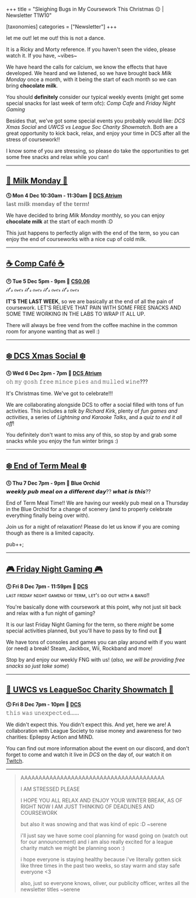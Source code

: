 +++
title = "Sleighing Bugs in My Coursework This Christmas 😐  | Newsletter T1W10"


[taxonomies]
categories = ["Newsletter"]
+++

let me out! let me out! this is not a dance. 

<!-- more -->

It is a Ricky and Morty reference. If you haven't seen the video, please watch it. If you have, ~vibes~

We have heard the calls for calcium, we know the effects that have developed. We heard and we listened, so we have brought back *Milk Monday* once a month, with it being the start of each month so we can bring **chocolate milk**.

You should **definitely** consider our typical weekly events (might get some special snacks for last week of term ofc): *Comp Cafe* and *Friday Night Gaming*

Besides that, we've got some special events you probably would like: *DCS Xmas Social* and *UWCS vs League Soc Charity Showmatch*. Both are a great opportunity to kick back, relax, and enjoy your time in DCS after all the stress of coursework!!

I know some of you are stressing, so please do take the opportunities to get some free snacks and relax while you can!
***

## **[🐄 Milk Monday 🐄](https://uwcs.co.uk/events/t1/w10/milk/)**
**🕔 Mon 4 Dec 10:30am - 11:30am  📍 [DCS Atrium](https://campus.warwick.ac.uk//search/623c8858421e6f5928c0c78f)**  
𝕝𝕒𝕤𝕥 𝕞𝕚𝕝𝕜 𝕞𝕠𝕟𝕕𝕒𝕪 𝕠𝕗 𝕥𝕙𝕖 𝕥𝕖𝕣𝕞!

We have decided to bring *Milk Monday* monthly, so you can enjoy **chocolate milk** at the start of each month :D

This just happens to perfectly align with the end of the term, so you can enjoy the end of courseworks with a nice cup of cold milk.
***

## **[☕ Comp Café ☕](https://uwcs.co.uk/events/t1/w10/compcafe/)**
**🕑 Tue 5 Dec 5pm - 9pm  📍 [CS0.06](https://campus.warwick.ac.uk//search/623c888a421e6f5928c0d038)**  
𝒾𝓉'𝓈 𝑜𝓋𝑒𝓇 𝒾𝓉'𝓈 𝑜𝓋𝑒𝓇 𝒾𝓉'𝓈 𝑜𝓋𝑒𝓇 𝒾𝓉'𝓈 𝑜𝓋𝑒𝓇

**IT'S THE LAST WEEK**, so we are basically at the end of all the pain of coursework. LET'S RELIEVE THAT PAIN WITH SOME FREE SNACKS AND SOME TIME WORKING IN THE LABS TO WRAP IT ALL UP.

There will always be free vend from the coffee machine in the common room for anyone wanting that as well :)
***

## **[❄️ DCS Xmas Social ❄️](https://uwcs.co.uk/events/t1/w10/dcsxmas/)**
**🕔 Wed 6 Dec 2pm - 7pm  📍 [DCS Atrium](https://campus.warwick.ac.uk//search/623c8858421e6f5928c0c78f)**  
𝚘𝚑 𝚖𝚢 𝚐𝚘𝚜𝚑 𝚏𝚛𝚎𝚎 𝚖𝚒𝚗𝚌𝚎 𝚙𝚒𝚎𝚜 𝚊𝚗𝚍 𝚖𝚞𝚕𝚕𝚎𝚍 𝚠𝚒𝚗𝚎???

It's Christmas time. We've got to celebrate!!!

We are collaborating alongside DCS to offer a social filled with tons of fun activities. This includes a *talk by Richard Kirk*, plenty of *fun games and activities*, a series of *Lightning and Karaoke Talks*, and a *quiz to end it all off*!

You definitely don't want to miss any of this, so stop by and grab some snacks while you enjoy the fun winter brings :)
***

## **[❄️ End of Term Meal ❄️](https://uwcs.co.uk/events/t1/w10/meal/)**
**🕔 Thu 7 Dec 7pm - 9pm  📍 Blue Orchid**  
𝙬𝙚𝙚𝙠𝙡𝙮 𝙥𝙪𝙗 𝙢𝙚𝙖𝙡 𝙤𝙣 𝙖 𝙙𝙞𝙛𝙛𝙚𝙧𝙚𝙣𝙩 𝙙𝙖𝙮?? 𝙬𝙝𝙖𝙩 𝙞𝙨 𝙩𝙝𝙞𝙨??

End of Term Meal Time!! We are having our weekly pub meal on a Thursday in the Blue Orchid for a change of scenery (and to properly celebrate everything finally being over with).

Join us for a night of relaxation! Please do let us know if you are coming though as there is a limited capacity.

pub++;
***

## **[🎮 Friday Night Gaming 🎮](https://uwcs.co.uk/events/t1/w10/fng/)**
**🕔 Fri 8 Dec 7pm - 11:59pm  📍 [DCS](https://campus.warwick.ac.uk/search/623c8858421e6f5928c0c78f)**  
ʟᴀꜱᴛ ꜰʀɪᴅᴀʏ ɴɪɢʜᴛ ɢᴀᴍɪɴɢ ᴏꜰ ᴛᴇʀᴍ, ʟᴇᴛ'ꜱ ɢᴏ ᴏᴜᴛ ᴡɪᴛʜ ᴀ ʙᴀɴɢ!!

You're basically done with coursework at this point, why not just sit back and relax with a fun night of gaming?

It is our last Friday Night Gaming for the term, so there *might* be some special activities planned, but you'll have to pass by to find out 👀

We have tons of consoles and games you can play around with if you want (or need) a break! Steam, Jackbox, Wii, Rockband and more!

Stop by and enjoy our weekly FNG with us! (*also, we will be providing free snacks so just take some*)
***

## **[👾 UWCS vs LeagueSoc Charity Showmatch 👾](https://uwcs.co.uk/events/t1/w10/league/)**
**🕔 Fri 8 Dec 7pm - 10pm  📍 [DCS](https://campus.warwick.ac.uk/search/623c8858421e6f5928c0c78f)**  
𝚝𝚑𝚒𝚜 𝚠𝚊𝚜 𝚞𝚗𝚎𝚡𝚙𝚎𝚌𝚝𝚎𝚍......

We didn't expect this. You didn't expect this. And yet, here we are! A collaboration with League Society to raise money and awareness for two charities: Epilepsy Action and MIND. 

You can find out more information about the event on our discord, and don't forget to come and watch it live in *DCS* on the day of, our watch it on [Twitch](https://www.twitch.tv/warwickesports/about).
***

>AAAAAAAAAAAAAAAAAAAAAAAAAAAAAAAAAAAAAAAA
>
> I AM STRESSED PLEASE
>
> I HOPE YOU ALL RELAX AND ENJOY YOUR WINTER BREAK, AS OF RIGHT NOW I AM JUST THINKING OF DEADLINES AND COURSEWORK
>
>but also it was snowing and that was kind of epic :D ~serene
>
>i'll just say we have some cool planning for wasd going on (watch out for our announcement) and i am also really excited for a league charity match we might be planning soon :)
>
>i hope everyone is staying healthy because i've literally gotten sick like three times in the past two weeks, so stay warm and stay safe everyone <3 
>
>also, just so everyone knows, oliver, our publicity officer, writes all the newsletter titles ~serene
